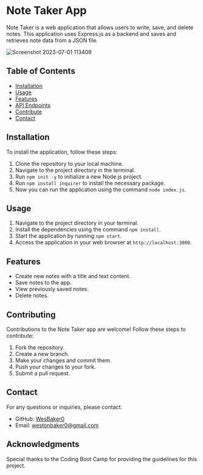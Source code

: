 # Note Taker App

Note Taker is a web application that allows users to write, save, and delete notes. This application uses Express.js as a backend and saves and retrieves note data from a JSON file.

![Screenshot 2023-07-01 113409](https://github.com/WesBaker0/Note-Taker/assets/131714206/4b70e705-6fac-4fd0-bcd9-45a5edea7de7)

## Table of Contents

- [Installation](#installation)
- [Usage](#usage)
- [Features](#features)
- [API Endpoints](#api-endpoints)
- [Contribute](#contributing)
- [Contact](#contact)

## Installation

To install the application, follow these steps:

1. Clone the repository to your local machine.
2. Navigate to the project directory in the terminal.
3. Run `npm init -y` to initialize a new Node.js project.
4. Run `npm install inquirer` to install the necessary package.
5. Now you can run the application using the command `node index.js`.

## Usage

1. Navigate to the project directory in your terminal.
2. Install the dependencies using the command `npm install`.
3. Start the application by running `npm start`.
4. Access the application in your web browser at `http://localhost:3000`.
   
## Features

- Create new notes with a title and text content.
- Save notes to the app.
- View previously saved notes.
- Delete notes.

## Contributing

Contributions to the Note Taker app are welcome! Follow these steps to contribute:

1. Fork the repository.
2. Create a new branch.
3. Make your changes and commit them.
4. Push your changes to your fork.
5. Submit a pull request.


## Contact

For any questions or inquiries, please contact:

- GitHub: [WesBaker0](#)
- Email: westonbaker0@gmail.com


## Acknowledgments

Special thanks to the Coding Boot Camp for providing the guidelines for this project.
